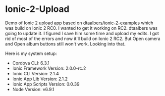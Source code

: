 # Ionic-2-Upload
Demo of Ionic 2 upload app based on <a href="https://github.com/dtaalbers/ionic-2-examples">dtaalbers/ionic-2-examples</a> which was build on Ionic 2 RC0. I wanted to get it working on RC2. dtaalbers was going to update it. I figured I save him some time and upload my edits. I got rid of most of the errors and now it'll build on Ionic 2 RC2. But Open camera and Open album buttons still won't work. Looking into that.

Here is my system setup:

- Cordova CLI: 6.3.1
- Ionic Framework Version: 2.0.0-rc.2
- Ionic CLI Version: 2.1.4
- Ionic App Lib Version: 2.1.2
- Ionic App Scripts Version: 0.0.39
- Node Version: v6.9.1

